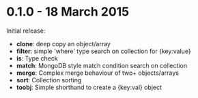0.1.0 - 18 March 2015
=====

Initial release:

- **clone**: deep copy an object/array
- **filter**: simple 'where' type search on collection for {key:value}
- **is**: Type check
- **match**: MongoDB style match condition search on collection
- **merge**: Complex merge behaviour of two+ objects/arrays
- **sort**: Collection sorting
- **toobj**: Simple shorthand to create a {key:val} object
